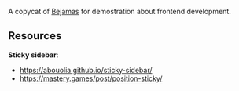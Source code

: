 A copycat of [Bejamas](https://bejamas.io) for demostration about frontend development.

## Resources

**Sticky sidebar**:

- https://abouolia.github.io/sticky-sidebar/
- https://mastery.games/post/position-sticky/
